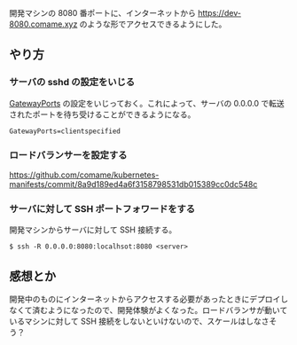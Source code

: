 開発マシンの 8080 番ポートに、インターネットから https://dev-8080.comame.xyz のような形でアクセスできるようにした。

## やり方

### サーバの sshd の設定をいじる

[GatewayPorts](https://linux.die.net/man/5/sshd_config#:~:text=GatewayPorts) の設定をいじっておく。これによって、サーバの 0.0.0.0 で転送されたポートを待ち受けることができるようになる。

```
GatewayPorts=clientspecified
```

### ロードバランサーを設定する

<https://github.com/comame/kubernetes-manifests/commit/8a9d189ed4a6f3158798531db015389cc0dc548c>

### サーバに対して SSH ポートフォワードをする

開発マシンからサーバに対して SSH 接続する。

```
$ ssh -R 0.0.0.0:8080:localhsot:8080 <server>
```

## 感想とか

開発中のものにインターネットからアクセスする必要があったときにデプロイしなくて済むようになったので、開発体験がよくなった。ロードバランサが動いているマシンに対して SSH 接続をしないといけないので、スケールはしなさそう？
